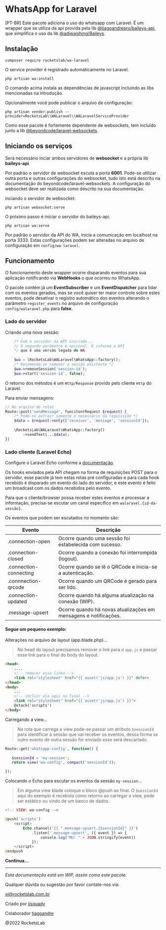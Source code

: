 # WhatsApp for Laravel

[PT-BR]
Este pacote adiciona o uso do whatsapp com Laravel. 
É um wrapper que se utiliza da api provida pela lib 
[@tiagoandrepro/baileys-api](https://github.com/tiagoandrepro/baileys-api), 
que simplifica o uso da lib [@adiwajshing/Baileys](https://github.com/adiwajshing/Baileys).

## Instalação

```shell
composer require rocketslab/wa-laravel
```

O service provider é registrado automáticamente no Laravel.

```shell
php artisan wa:install
```

O comando acima instala as dependências de javascript incluindo
as libs mencionadas na introdução.

Opcionalmente você pode publicar o arquivo de configuração:

```shell
php artisan vendor:publish --provider=RocketsLab\\WALaravel\\WALaravelServiceProvider
```

Como esse pacote é fortemente dependente de websockets, tem
incluído junto a lib [@beyondcode/laravel-websockets](https://github.com/beyondcode/laravel-websockets).

## Iniciando os serviços

Será necessário inciar ambos servidores de **websocket** e a própria lib
**baileys-api**

Por padrão o servidor de websocket escuta a porta **6001**.
Pode-se utilizar outra porta e outras configurações do websocket,
tudo isto está descrito na documentação do beyondcode/laravel-websockets.
A configuração do websocket deve ser realizada como descrito na
sua documentação.

Inciando o servidor de websocket:

```shell
php artisan websocket:serve
```

O próximo passo é iniciar o servidor do baileys-api.

```shell
php artisan wa:serve
```

Por padrão o servidor da API do WA, inicia a comunicação
em localhost na porta 3333. Estas configurações podem ser
alteradas no arquivo de configuração em `config/wa-laravel`.

## Funcionamento

O funcionamento deste wrapper ocorre disparando eventos para sua 
aplicação notificando via **WebHooks** o que ocorreu no WhatsApp.

O pacote contém já um **EventSubscriber** e um **EventDispatcher** 
para lidar com os eventos gerados, mas se você quiser ter maior 
controle sobre estes eventos, pode desativar o registro automático
dos eventos alterando o parâmetro `register_events` no arquivo de
configuração `config/walaravel.php` para **false**.

### Lado do servidor

Criando uma nova sessão:

```php
    /* Com o servidor da API iniciado...
    // O segundo parâmetro é opcional. E informa a API
    */ que é uma versão legada do WA 
      
    $wa = \RocketsLab\WALaravel\WhatsApp::factory();
    /* Recomenda-se remover a sessão existente */
    $wa->removeSession('session-id');   
    $wa->start('session-id', false);
```

O retorno dos métodos é um `Http/Response` provido pelo cliente `Http`
do Laravel.

Para enviar mensagens:

```php
// No arquivo de rotas
Route::post('sendMessage', funciton(Request $request) {
    /* Pode-se extrair somente o necessário da requisição */
    $data = $request->only(['receiver', 'message', 'sessionId']);
    
    \RocketsLab\WALaravel\WhatsApp::factory()
        ->sendText(...$data);
})
```

### Lado cliente (Laravel Echo)

Configure o Laravel Echo conforme a [documentação](https://laravel.com/docs/9.x/broadcasting#client-side-installation).

Os hooks enviados pela API chegam na forma de requisições POST para
o servidor, esse pacote já tem estas rotas pré configuradas e para
cada hook recebido é disparado um evento do lado do servidor, e este
evento é feito um broadcast com os dados recebidos pelo evento.

Para que o cliente/browser possa receber estes eventos e processar
a informação, precisa-se escutar um canal específico em `walaravel.{id-da-sessão}`.

Os eventos que podem ser escutados no momento são:

| Evento           | Descrição                                                |
|------------------|----------------------------------------------------------|
| .connection-open | Ocorre quando uma sessão foi estabelecida com sucesso.   |
| .connection-closed | Ocorre quando a conexão foi interrompida (logout).       |
| .connection-connecting | Ocorre quando se lê o QRCode e inicia-se a autenticação. |
| .connnection-qrcode | Ocorre quando um QRCode é gerado para ser lido.          |
| .connection-updated | Ocorre quando há alguma atualização na conexão (WIP). |
| .message-upsert | Ocorre quando há novas atualizações em mensagens e notificações. |

#### Segue um pequeno exemplo:

Alterações no arquivo de layout (app.blade.php)...

> No head do layout precisamos remover o link para o `app.js` e passar
> esse link para o final do body do layout.

```html
<head>
    ....
    <!-- remover essa linha -->
    <link rel="stylesheet" href="{{ asset('js/app.js') }}" defer>
</head>
<body>
    ...
    <!-- incluir ela aqui no final -->
    <link rel="stylesheet" href="{{ asset('js/app.js') }}">
    @stack('scripts')
</body>
```

Carregando a view...

> Na rota que carrega a view pode-se passar um atributo `$sessionId`
> para identificar a sessão que vai receber os eventos, dessa forma
> se outro evento de outra sessão for enviado esse será descartado.

```php
Route::get('whatsapp-config', function() { 
   
   $sessionId = 'my-session';
   return view('wa-config', compact('sessionId')); 

});
```

Colocando o Echo para escutar os eventos da sessão `my-session`...

> Em alguma view blade coloque o bloco @push ao final. 
> O `$sessionId` aqui do exemplo é recebida como retorno ao
> carregar a view, pode ser estático ou vindo de um banco de dados. 

```php
<!-- VIEW: wa-config -->

@push('scripts') 
    <script>
        Echo.channel('{{ ".meesage-upsert.{$sessionId}" }}') 
            .listen('.message-upsert', ({ event }) => {
                console.log("MU: " + JSON.stringify(event))
            });
    </script>
@endpush
```

**Continua...**

----

*Esta documentação está em WIP, assim como este pacote.*

Qualquer dúvida ou sugestão por favor contate-nos via:

[oi@rocketslab.com.br](oi@rocketslab.com.br)

Criado por [jjsquady](https://github.com/jjsquady)

Colaborador [tiagoandre](https://github.com/tiagoandrepro)

@2022 RocketsLab
